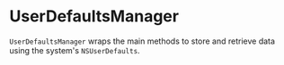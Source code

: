 UserDefaultsManager
===================

`UserDefaultsManager` wraps the main methods to store and retrieve data using the system's `NSUserDefaults`.
